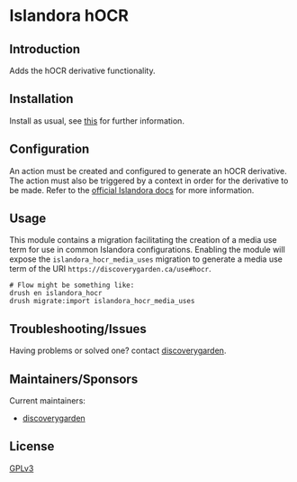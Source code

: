 # Islandora hOCR

## Introduction

Adds the hOCR derivative functionality.

## Installation

Install as usual, see
[this](https://www.drupal.org/docs/extending-drupal/installing-modules) for
further information.

## Configuration
An action must be created and configured to generate an hOCR derivative. The
action must also be triggered by a context in order for the derivative to be
made. Refer to the [official Islandora docs][islandora-docs] for more information.

## Usage

This module contains a migration facilitating the creation of a media use term for use in common Islandora configurations. Enabling the module will expose the `islandora_hocr_media_uses` migration to generate a media use term of the URI `https://discoverygarden.ca/use#hocr`.

```shell
# Flow might be something like:
drush en islandora_hocr
drush migrate:import islandora_hocr_media_uses
```

## Troubleshooting/Issues

Having problems or solved one? contact
[discoverygarden](http://support.discoverygarden.ca).

## Maintainers/Sponsors

Current maintainers:

* [discoverygarden](http://www.discoverygarden.ca)

## License

[GPLv3](http://www.gnu.org/licenses/gpl-3.0.txt)

[islandora-docs]: https://islandora.github.io/documentation/concepts/derivatives/

